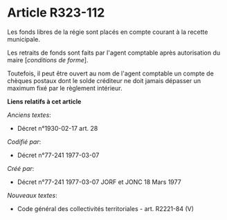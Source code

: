 # Article R323-112

Les fonds libres de la régie sont placés en compte courant à la recette municipale.

Les retraits de fonds sont faits par l'agent comptable après autorisation du maire [*conditions de forme*].

Toutefois, il peut être ouvert au nom de l'agent comptable un compte de chèques postaux dont le solde créditeur ne doit
jamais dépasser un maximum fixé par le règlement intérieur.

**Liens relatifs à cet article**

_Anciens textes_:

  - Décret n°1930-02-17 art. 28

_Codifié par_:

  - Décret n°77-241 1977-03-07

_Créé par_:

  - Décret n°77-241 1977-03-07 JORF et JONC 18 Mars 1977

_Nouveaux textes_:

  - Code général des collectivités territoriales - art. R2221-84 (V)
